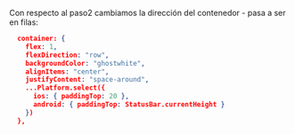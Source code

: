 Con respecto al paso2 cambiamos la dirección del contenedor - pasa a ser en filas:

```json
  container: {
    flex: 1,
    flexDirection: "row",
    backgroundColor: "ghostwhite",
    alignItems: "center",
    justifyContent: "space-around",
    ...Platform.select({
      ios: { paddingTop: 20 },
      android: { paddingTop: StatusBar.currentHeight }
    })
  },
  ```
